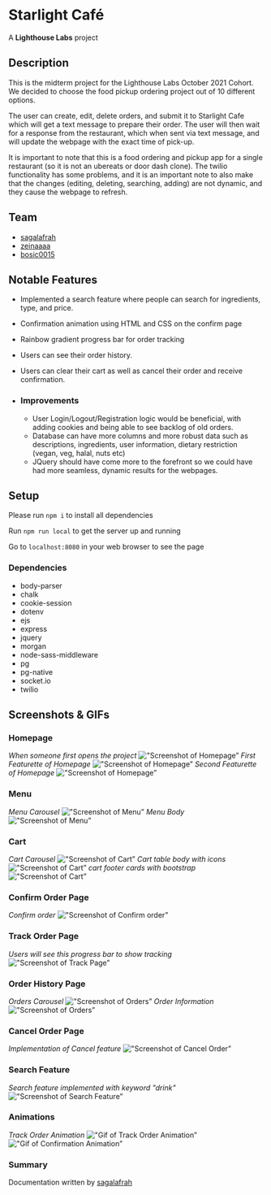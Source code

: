 # Starlight Café

A **Lighthouse Labs** project

## Description

This is the midterm project for the Lighthouse Labs October 2021 Cohort. We decided to choose the food pickup ordering project out of 10 different options.

The user can create, edit, delete orders, and submit it to Starlight Cafe which will get a text message to prepare their order. The user will then wait for a response from the restaurant, which when sent via text message, and will update the webpage with the exact time of pick-up. 

It is important to note that this is a food ordering and pickup app for a single restaurant (so it is not an ubereats or door dash clone).  The twilio functionality has some problems, and it is an important note to also make that the changes (editing, deleting, searching, adding) are not dynamic, and they cause the webpage to refresh.


## Team

- [sagalafrah](https://github.com/sagalafrah)
- [zeinaaaa](https://github.com/zeinaaaa)
- [bosic0015](https://github.com/bosic0015)

## Notable Features

- Implemented a search feature where people can search for ingredients, type, and price.

- Confirmation animation using HTML and CSS on the confirm page 

- Rainbow gradient progress bar for order tracking 

- Users can see their order history.

- Users can clear their cart as well as cancel their order and receive confirmation.

- ### Improvements

  - User Login/Logout/Registration logic would be beneficial, with adding cookies and being able to see backlog of old orders.
  - Database can have more columns and more robust data such as descriptions, ingredients, user information, dietary restriction (vegan, veg, halal, nuts etc)
  - JQuery should have come more to the forefront so we could have had more seamless, dynamic results for the webpages.

## Setup

Please run `npm i` to install all dependencies

Run `npm run local` to get the server up and running

Go to `localhost:8080` in your web browser to see the page

### Dependencies

- body-parser
- chalk
- cookie-session
- dotenv
- ejs
- express
- jquery
- morgan
- node-sass-middleware
- pg
- pg-native
- socket.io
- twilio

## Screenshots & GIFs

### Homepage

*When someone first opens the project*
!["Screenshot of Homepage”](https://github.com/Zeinaaaa/Midterm/blob/master/docs/homecarousel.png?raw=true)
*First Featurette of Homepage*
!["Screenshot of Homepage”](https://github.com/Zeinaaaa/Midterm/blob/master/docs/feature1.png?raw=true)
*Second Featurette of Homepage*
!["Screenshot of Homepage”](https://github.com/Zeinaaaa/Midterm/blob/master/docs/feature2.png?raw=true)

### Menu
*Menu Carousel*
!["Screenshot of Menu”](https://github.com/Zeinaaaa/Midterm/blob/master/docs/menu1.png?raw=true)
*Menu Body*
!["Screenshot of Menu”](https://github.com/Zeinaaaa/Midterm/blob/master/docs/menu2.png?raw=true)

### Cart
*Cart Carousel*
!["Screenshot of Cart”](https://github.com/Zeinaaaa/Midterm/blob/master/docs/cart1.png?raw=true)
*Cart table body with icons*
!["Screenshot of Cart”](https://github.com/Zeinaaaa/Midterm/blob/master/docs/cart2.png?raw=true)
*cart footer cards with bootstrap*
!["Screenshot of Cart”](https://github.com/Zeinaaaa/Midterm/blob/master/docs/cart3.png?raw=true)


### Confirm Order Page
*Confirm order*
!["Screenshot of Confirm order”](https://github.com/Zeinaaaa/Midterm/blob/master/docs/confirmorder.png?raw=true)

### Track Order Page
*Users will see this progress bar to show tracking*
!["Screenshot of Track Page”](https://github.com/Zeinaaaa/Midterm/blob/master/docs/trackorder.png?raw=true)

### Order History Page
*Orders Carousel*
!["Screenshot of Orders”](https://github.com/Zeinaaaa/Midterm/blob/master/docs/orders1.png?raw=true)
*Order Information*
!["Screenshot of Orders”](https://github.com/Zeinaaaa/Midterm/blob/master/docs/orders2.png?raw=true)

### Cancel Order Page
*Implementation of Cancel feature*
!["Screenshot of Cancel Order”](https://github.com/Zeinaaaa/Midterm/blob/master/docs/cancel.png?raw=true)

### Search Feature
*Search feature implemented with keyword "drink"*
!["Screenshot of Search Feature”](https://github.com/Zeinaaaa/Midterm/blob/master/docs/search.png?raw=true)

### Animations 
*Track Order Animation*
!["Gif of Track Order Animation”](https://github.com/Zeinaaaa/Midterm/blob/master/docs/animation1.gif?raw=true)
!["Gif of Confirmation Animation”](https://github.com/Zeinaaaa/Midterm/blob/master/docs/animation2.gif)


### Summary

Documentation written by [sagalafrah](https://github.com/sagalafrah)

